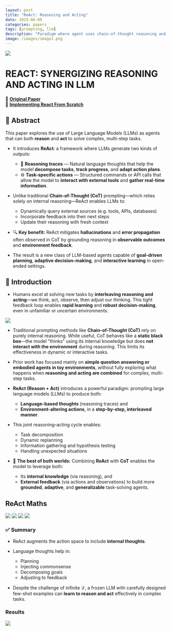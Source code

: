 ```yaml
---
layout: post
title: "ReAct: Reasoning and Acting"
date: 2025-06-09
categories: papers
tags: [prompting, llm]
description: "Paradigm where agent uses chain-of-thought reasoning and tool-using actions in aggregation."
image: /images/image1.png
---
```


<img src="{{ '/poster/react.png' | relative_url }}">



# REACT: SYNERGIZING REASONING AND ACTING IN LLM

🔗 [**Original Paper**](https://arxiv.org/pdf/2210.03629)  <br>
📝 [**Implementing React From Scratch**](https://github.com/gaurav98094/AI_Agents/blob/main/Part%204/01-ReActFromScratch.ipynb)



## 📝 Abstract

This paper explores the use of Large Language Models (LLMs) as agents that can both **reason** and **act** to solve complex, multi-step tasks.

* It introduces **ReAct**: a framework where LLMs generate two kinds of outputs:

  * 🧠 **Reasoning traces** — Natural language thoughts that help the model **decompose tasks**, **track progress**, and **adapt action plans**.
  * ⚙️ **Task-specific actions** — Structured commands or API calls that allow the model to **interact with external tools** and **gather real-time information**.

* Unlike traditional **Chain-of-Thought (CoT)** prompting—which relies solely on internal reasoning—ReAct enables LLMs to:

  * Dynamically query external sources (e.g. tools, APIs, databases)
  * Incorporate feedback into their next steps
  * Update their reasoning with fresh context

* 🔍 **Key benefit:**
  ReAct mitigates **hallucinations** and **error propagation** often observed in CoT by grounding reasoning in **observable outcomes** and **environment feedback**.

* The result is a new class of LLM-based agents capable of **goal-driven planning**, **adaptive decision-making**, and **interactive learning** in open-ended settings.


## 🧠 Introduction

* Humans excel at solving new tasks by **interleaving reasoning and acting**—we think, act, observe, then adjust our thinking. This tight feedback loop enables **rapid learning** and **robust decision-making**, even in unfamiliar or uncertain environments.

<img src="{{ '/images/react2.png' | relative_url }}">

* Traditional prompting methods like **Chain-of-Thought (CoT)** rely on purely internal reasoning. While useful, CoT behaves like a **static black box**—the model "thinks" using its internal knowledge but does **not interact with the environment** during reasoning. This limits its effectiveness in dynamic or interactive tasks.

* Prior work has focused mainly on **simple question answering or embodied agents in toy environments**, without fully exploring what happens when **reasoning and acting are combined** for complex, multi-step tasks.

* **ReAct (Reason + Act)** introduces a powerful paradigm: prompting large language models (LLMs) to produce both:

  * **Language-based thoughts** (reasoning traces) and
  * **Environment-altering actions**,
    in a **step-by-step, interleaved manner**.

* This joint reasoning–acting cycle enables:

  * Task decomposition
  * Dynamic replanning
  * Information gathering and hypothesis testing
  * Handling unexpected situations

* 🧩 **The best of both worlds:** Combining **ReAct** with **CoT** enables the model to leverage both:

  * Its **internal knowledge** (via reasoning), and
  * **External feedback** (via actions and observations)
    to build more **grounded**, **adaptive**, and **generalizable** task-solving agents.

## ReAct Maths

<img src="{{ '/images/react3.png' | relative_url }}">
<img src="{{ '/images/react4.png' | relative_url }}">
<img src="{{ '/images/react5.png' | relative_url }}">
<img src="{{ '/images/react6.png' | relative_url }}">


### ✅ Summary

* ReAct augments the action space to include **internal thoughts**.
* Language thoughts help in:

  * Planning
  * Injecting commonsense
  * Decomposing goals
  * Adjusting to feedback
* Despite the challenge of infinite $\mathcal{L}$, a frozen LLM with carefully designed few-shot examples can **learn to reason and act** effectively in complex tasks.


### Results
<img src="{{ '/images/react7.png' | relative_url }}">
